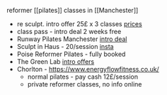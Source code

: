 reformer [[pilates]] classes in [[Manchester]]
- re sculpt. intro offer 25£ x 3 classes [prices](https://resculptstudios.co.uk/?utm_source=ConfidentialGuides.com&utm_medium=Gyms&utm_campaign=Re%3ASculpt+Studios&utm_content=WEBSITE#prices)
- class pass - intro deal 2 weeks free
- Runway Pilates Manchester [intro deal](https://runwaypilates.com/first-timers/)
- Sculpt in Haus - 20/session [insta](https://www.instagram.com/sculptinhauspilates/?hl=en)
- Poise Reformer Pilates - fully booked
- The Green Lab [intro offers](https://www.thehealthlabnq.com/pricingoptions)
- Chorlton - https://www.energyflowfitness.co.uk/ 
	- normal pilates - pay cash 12£/session
	- private reformer classes, no info online